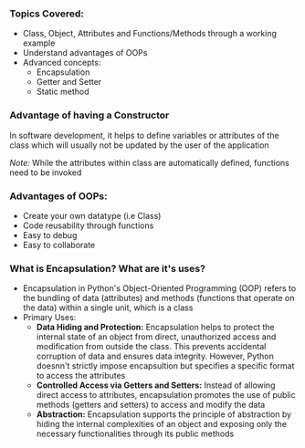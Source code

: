 ### Topics Covered:
- Class, Object, Attributes and Functions/Methods through a working example
- Understand advantages of OOPs
- Advanced concepts: 
  - Encapsulation
  - Getter and Setter
  - Static method

### Advantage of having a Constructor
In software development, it helps to define variables or attributes of the class which will usually not be updated by the user of the application

*Note:* While the attributes within class are automatically defined, functions need to be invoked

### Advantages of OOPs:
- Create your own datatype (i.e Class)
- Code reusability through functions
- Easy to debug
- Easy to collaborate

### What is Encapsulation? What are it's uses?
- Encapsulation in Python's Object-Oriented Programming (OOP) refers to the bundling of data (attributes) and methods (functions that operate on the data) within a single unit, which is a class
- Primary Uses:
  - **Data Hiding and Protection:** Encapsulation helps to protect the internal state of an object from direct, unauthorized access and modification from outside the class. This prevents accidental corruption of data and ensures data integrity. However, Python doesnn't strictly impose encapsultion but specifies a specific format to access the attributes
  - **Controlled Access via Getters and Setters:** Instead of allowing direct access to attributes, encapsulation promotes the use of public methods (getters and setters) to access and modify the data
  - **Abstraction:** Encapsulation supports the principle of abstraction by hiding the internal complexities of an object and exposing only the necessary functionalities through its public methods


